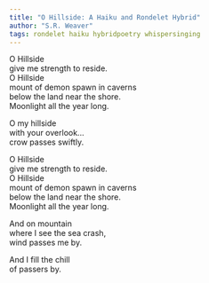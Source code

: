 ```yaml
---
title: "O Hillside: A Haiku and Rondelet Hybrid"
author: "S.R. Weaver"
tags: rondelet haiku hybridpoetry whispersinging
---
```

O Hillside<br />
give me strength to reside.<br />
O Hillside<br />
mount of demon spawn in caverns<br />
below the land near the shore.<br />
Moonlight all the year long.

O my hillside<br />
with your overlook...<br />
crow passes swiftly.

O Hillside<br />
give me strength to reside.<br />
O Hillside<br />
mount of demon spawn in caverns<br />
below the land near the shore.<br />
Moonlight all the year long.

And on mountain<br />
where I see the sea crash,<br />
wind passes me by.

And I fill the chill<br />
of passers by.
